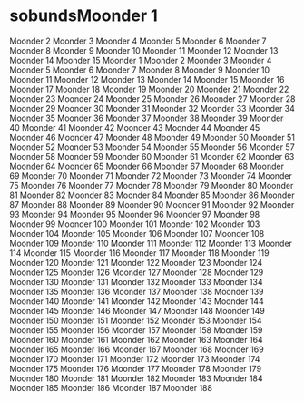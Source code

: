 # sobundsMoonder 1
Moonder 2
Moonder 3
Moonder 4
Moonder 5
Moonder 6
Moonder 7
Moonder 8
Moonder 9
Moonder 10
Moonder 11
Moonder 12
Moonder 13
Moonder 14
Moonder 15
Moonder 1
Moonder 2
Moonder 3
Moonder 4
Moonder 5
Moonder 6
Moonder 7
Moonder 8
Moonder 9
Moonder 10
Moonder 11
Moonder 12
Moonder 13
Moonder 14
Moonder 15
Moonder 16
Moonder 17
Moonder 18
Moonder 19
Moonder 20
Moonder 21
Moonder 22
Moonder 23
Moonder 24
Moonder 25
Moonder 26
Moonder 27
Moonder 28
Moonder 29
Moonder 30
Moonder 31
Moonder 32
Moonder 33
Moonder 34
Moonder 35
Moonder 36
Moonder 37
Moonder 38
Moonder 39
Moonder 40
Moonder 41
Moonder 42
Moonder 43
Moonder 44
Moonder 45
Moonder 46
Moonder 47
Moonder 48
Moonder 49
Moonder 50
Moonder 51
Moonder 52
Moonder 53
Moonder 54
Moonder 55
Moonder 56
Moonder 57
Moonder 58
Moonder 59
Moonder 60
Moonder 61
Moonder 62
Moonder 63
Moonder 64
Moonder 65
Moonder 66
Moonder 67
Moonder 68
Moonder 69
Moonder 70
Moonder 71
Moonder 72
Moonder 73
Moonder 74
Moonder 75
Moonder 76
Moonder 77
Moonder 78
Moonder 79
Moonder 80
Moonder 81
Moonder 82
Moonder 83
Moonder 84
Moonder 85
Moonder 86
Moonder 87
Moonder 88
Moonder 89
Moonder 90
Moonder 91
Moonder 92
Moonder 93
Moonder 94
Moonder 95
Moonder 96
Moonder 97
Moonder 98
Moonder 99
Moonder 100
Moonder 101
Moonder 102
Moonder 103
Moonder 104
Moonder 105
Moonder 106
Moonder 107
Moonder 108
Moonder 109
Moonder 110
Moonder 111
Moonder 112
Moonder 113
Moonder 114
Moonder 115
Moonder 116
Moonder 117
Moonder 118
Moonder 119
Moonder 120
Moonder 121
Moonder 122
Moonder 123
Moonder 124
Moonder 125
Moonder 126
Moonder 127
Moonder 128
Moonder 129
Moonder 130
Moonder 131
Moonder 132
Moonder 133
Moonder 134
Moonder 135
Moonder 136
Moonder 137
Moonder 138
Moonder 139
Moonder 140
Moonder 141
Moonder 142
Moonder 143
Moonder 144
Moonder 145
Moonder 146
Moonder 147
Moonder 148
Moonder 149
Moonder 150
Moonder 151
Moonder 152
Moonder 153
Moonder 154
Moonder 155
Moonder 156
Moonder 157
Moonder 158
Moonder 159
Moonder 160
Moonder 161
Moonder 162
Moonder 163
Moonder 164
Moonder 165
Moonder 166
Moonder 167
Moonder 168
Moonder 169
Moonder 170
Moonder 171
Moonder 172
Moonder 173
Moonder 174
Moonder 175
Moonder 176
Moonder 177
Moonder 178
Moonder 179
Moonder 180
Moonder 181
Moonder 182
Moonder 183
Moonder 184
Moonder 185
Moonder 186
Moonder 187
Moonder 188
